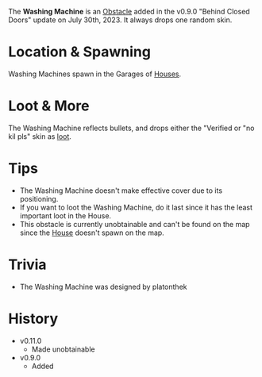 The **Washing Machine** is an [Obstacle](/obstacles) added in the v0.9.0 "Behind Closed Doors" update on July 30th, 2023. It always drops one random skin.

# Location & Spawning

Washing Machines spawn in the Garages of [Houses](/buildings/house).

# Loot & More

The Washing Machine reflects bullets, and drops either the "Verified or "no kil pls" skin as [loot](/loot#washing_machine).

# Tips

- The Washing Machine doesn't make effective cover due to its positioning.
- If you want to loot the Washing Machine, do it last since it has the least important loot in the House.
- This obstacle is currently unobtainable and can't be found on the map since the [House](/buildings/house) doesn't spawn on the map.

# Trivia

- The Washing Machine was designed by platonthek

# History

- v0.11.0
  - Made unobtainable
- v0.9.0
  - Added
